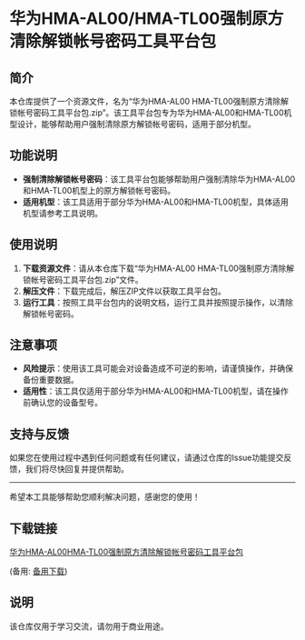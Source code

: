 # 华为HMA-AL00/HMA-TL00强制原方清除解锁帐号密码工具平台包

## 简介
本仓库提供了一个资源文件，名为“华为HMA-AL00 HMA-TL00强制原方清除解锁帐号密码工具平台包.zip”。该工具平台包专为华为HMA-AL00和HMA-TL00机型设计，能够帮助用户强制清除原方解锁帐号密码，适用于部分机型。

## 功能说明
- **强制清除解锁帐号密码**：该工具平台包能够帮助用户强制清除华为HMA-AL00和HMA-TL00机型上的原方解锁帐号密码。
- **适用机型**：该工具适用于部分华为HMA-AL00和HMA-TL00机型，具体适用机型请参考工具说明。

## 使用说明
1. **下载资源文件**：请从本仓库下载“华为HMA-AL00 HMA-TL00强制原方清除解锁帐号密码工具平台包.zip”文件。
2. **解压文件**：下载完成后，解压ZIP文件以获取工具平台包。
3. **运行工具**：按照工具平台包内的说明文档，运行工具并按照提示操作，以清除解锁帐号密码。

## 注意事项
- **风险提示**：使用该工具可能会对设备造成不可逆的影响，请谨慎操作，并确保备份重要数据。
- **适用性**：该工具仅适用于部分华为HMA-AL00和HMA-TL00机型，请在操作前确认您的设备型号。

## 支持与反馈
如果您在使用过程中遇到任何问题或有任何建议，请通过仓库的Issue功能提交反馈，我们将尽快回复并提供帮助。

---

希望本工具能够帮助您顺利解决问题，感谢您的使用！

## 下载链接
[华为HMA-AL00HMA-TL00强制原方清除解锁帐号密码工具平台包](https://pan.quark.cn/s/014dd3bd1fee) 

(备用: [备用下载](https://pan.baidu.com/s/1f10bV6C2puhq3ad40sRxgA?pwd=1234))

## 说明

该仓库仅用于学习交流，请勿用于商业用途。
